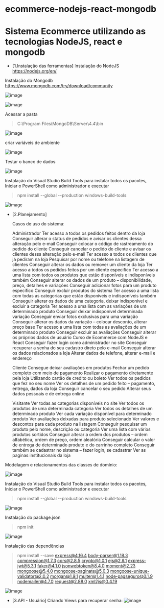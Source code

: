 # ecommerce-nodejs-react-mongodb
  
# Sistema Ecommerce utilizando as tecnologias NodeJS, react e mongodb

* [1.Instalação das ferramentas]
  Instalação do NodeJS 
  https://nodejs.org/en/ 

Instalação do Mongodb   
 https://www.mongodb.com/try/download/community 

 ![image](https://user-images.githubusercontent.com/3227100/113346746-a1e49400-930a-11eb-84c5-cee33ba3b795.png)

 ![image](https://user-images.githubusercontent.com/3227100/113346785-af018300-930a-11eb-90f2-c9758e2eb6aa.png)

Acessar a pasta 

> C:\Program Files\MongoDB\Server\4.4\bin 

 ![image](https://user-images.githubusercontent.com/3227100/113346893-d0fb0580-930a-11eb-98e5-7e1da71e0dcb.png)

 criar variáveis de ambiente

 ![image](https://user-images.githubusercontent.com/3227100/113348979-b7a78880-930d-11eb-9a1d-859a4d7ac5f8.png)

 Testar o banco de dados

 ![image](https://user-images.githubusercontent.com/3227100/113347105-10c1ed00-930b-11eb-8ee1-c56c97d93daf.png)

 Instalação do Visual Studio Build Tools para instalar todos os pacotes, Iniciar o PowerShell como administrador e executar 

 > npm install --global --production windows-build-tools 

 ![image](https://user-images.githubusercontent.com/3227100/113347391-7dd58280-930b-11eb-84e2-92e0a140745f.png)

  
* [2.Planejamento]

  Casos de uso do sistema:
  
  Administrador
  Ter acesso a todos os pedidos feitos dentro da loja
  Conseguir alterar o status de pedidos e avisar os clientes dessa alteração pelo e-mail
  Conseguir colocar o código de rastreamento do pedido do cliente
  Conseguir cancelar o pedido do cliente e avisar os clientes dessa alteração pelo e-mail
  Ter acesso a todos os clientes que já pediram na loja
  Pesquisar por nome ou telefone na listagem de clientes
  Conseguir alterar os dados ou remover um cliente da loja
  Ter acesso a todos os pedidos feitos por um cliente especifico
  Ter acesso a uma lista com todos os produtos que estão disponíveis e indisponíveis
  também
  Conseguir alterar os dados de um produto – disponibilidade, preço, detalhes e variações
  Conseguir adicionar fotos para um produto especifico
  Conseguir excluir produtos do sistema
  Ter acesso a uma lista com todas as categorias que estão disponíveis e indisponíveis
  também
  Conseguir alterar os dados de uma categoria, deixar indisponível e excluir a categoria
  Ter acesso a uma lista com as variações de um determinado produto
  Conseguir deixar indisponível determinada variação
  Conseguir enviar fotos exclusivas para uma variação
  Conseguir alterar os dados da variação – colocar desconto, alterar preço base
  Ter acesso a uma lista com todas as avaliações de um determinado produto
  Conseguir excluir as avaliações
  Conseguir alterar os próprios dados de usuário
  Curso de Ecommerce com NodeJS e React
  Conseguir fazer login como administrador no site
  Conseguir recuperar a senha do seu cadastro direto pelo e-mail
  Conseguir alterar os dados relacionados a loja
  Alterar dados de telefone, alterar e-mail e endereço

  Cliente
  Consegue deixar avaliações em produtos
  Fechar um pedido completo com meio de pagamento
  Realizar o pagamento diretamente pela loja
  Utilizando cartão de credito ou boleto
  Ver todos os pedidos que fez no seu nome
  Ver os detalhes de um pedido feito – pagamento, entrega, dados da loja
  Conseguir cancelar o seu pedido
  Alterar seus dados pessoais e de entrega online

  Visitante
  Ver todas as categorias disponíveis no site
  Ver todos os produtos de uma determinada categoria
  Ver todos os detalhes de um determinado produto
  Ver cada variação disponível para determinado produto
  Ver avaliações deixadas para produto selecionado
  Ver valores e descontos para cada produto na listagem
  Conseguir pesquisar um produto pelo nome, descrição ou categoria
  Ver uma lista com vários produtos sortidos
  Conseguir alterar a ordem dos produtos – ordem alfabética, ordem de preço, ordem
  aleatória
  Conseguir calcular o valor de entrega de determinado produto e do carrinho completo
  Conseguir também se cadastrar no sistema – fazer login, se cadastrar
  Ver as paginas institucionais da loja
    
Modelagem e relacionamentos das classes de domínio: 

![image](https://user-images.githubusercontent.com/3227100/113349807-fa1d9500-930e-11eb-8410-1d635ee3c7f9.png)

    
Instalação do Visual Studio Build Tools para instalar todos os pacotes, Iniciar o PowerShell como administrador e executar 

  > npm install --global --production windows-build-tools 

   ![image](https://user-images.githubusercontent.com/3227100/113348241-bd509e80-930c-11eb-9167-926bf823643b.png)
    
    
Instalação do package.json 

 > npm init 

![image](https://user-images.githubusercontent.com/3227100/113348003-6d71d780-930c-11eb-8b71-e15b93464026.png)


Instalação das dependências 

  > npm install --save express@4.16.4 body-parser@1.18.3 compression@1.7.3 cors@2.8.5 crypto@1.0.1 ejs@2.6.1 express-jwt@5.3.1 faker@4.1.0 jsonwebtoken@8.4.0 moment@2.23 mongoose@5.4.0 mongoose-paginate@5.0.3 mongoose-unique-validator@2.0.2 morgan@1.9.1 multer@1.4.1 node-pagseguro@0.1.9 nodemailer@4.7.0 request@2.88.0 xml2js@0.4.19 

![image](https://user-images.githubusercontent.com/3227100/113348757-66979480-930d-11eb-90be-bfc2a7e9600b.png)


* [3.API - Usuário]
  Criando Views para recuperar senha:
  ![image](https://user-images.githubusercontent.com/3227100/113344834-fd615280-9307-11eb-9aac-61728b15345e.png)
  

